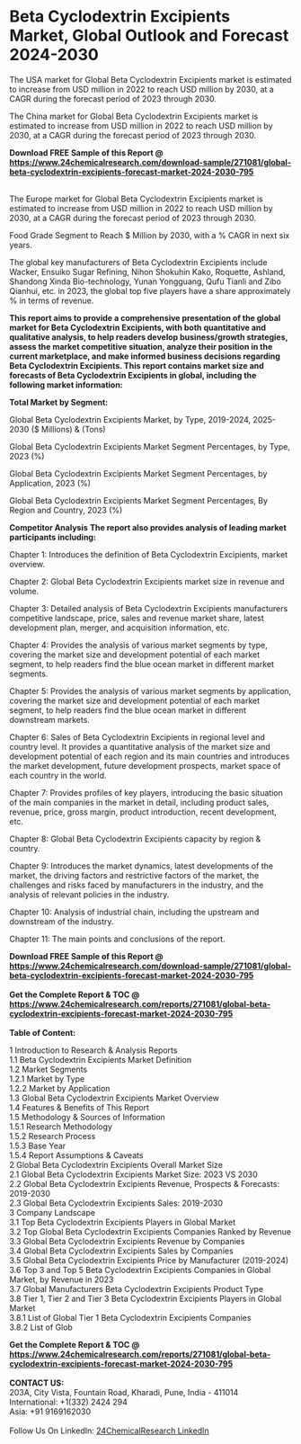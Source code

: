 <h1>Beta Cyclodextrin Excipients Market, Global Outlook and Forecast 2024-2030</h1><p>The USA market for Global Beta Cyclodextrin Excipients market is estimated to increase from USD million in 2022 to reach USD million by 2030, at a CAGR during the forecast period of 2023 through 2030.</p><p>
</p><p>The China market for Global Beta Cyclodextrin Excipients market is estimated to increase from USD million in 2022 to reach USD million by 2030, at a CAGR during the forecast period of 2023 through 2030.</p><div><b>Download FREE Sample of this Report @ 
            <a href="https://www.24chemicalresearch.com/download-sample/271081/global-beta-cyclodextrin-excipients-forecast-market-2024-2030-795">
            https://www.24chemicalresearch.com/download-sample/271081/global-beta-cyclodextrin-excipients-forecast-market-2024-2030-795</a></b></div><br><p>
</p><p>The Europe market for Global Beta Cyclodextrin Excipients market is estimated to increase from USD million in 2022 to reach USD million by 2030, at a CAGR during the forecast period of 2023 through 2030.</p><p>
Food Grade Segment to Reach $ Million by 2030, with a % CAGR in next six years.</p><p>
The global key manufacturers of Beta Cyclodextrin Excipients include Wacker, Ensuiko Sugar Refining, Nihon Shokuhin Kako, Roquette, Ashland, Shandong Xinda Bio-technology, Yunan Yongguang, Qufu Tianli and Zibo Qianhui, etc. in 2023, the global top five players have a share approximately % in terms of revenue.</p><p>
<strong>This report aims to provide a comprehensive presentation of the global market for Beta Cyclodextrin Excipients, with both quantitative and qualitative analysis, to help readers develop business/growth strategies, assess the market competitive situation, analyze their position in the current marketplace, and make informed business decisions regarding Beta Cyclodextrin Excipients. This report contains market size and forecasts of Beta Cyclodextrin Excipients in global, including the following market information:</strong></p><p>
</p><p>
<strong>Total Market by Segment:</strong></p><p>
Global Beta Cyclodextrin Excipients Market, by Type, 2019-2024, 2025-2030 ($ Millions) &amp; (Tons)</p><p>
Global Beta Cyclodextrin Excipients Market Segment Percentages, by Type, 2023 (%)</p><p>
</p><p>
Global Beta Cyclodextrin Excipients Market Segment Percentages, by Application, 2023 (%)</p><p>
</p><p>
Global Beta Cyclodextrin Excipients Market Segment Percentages, By Region and Country, 2023 (%)</p><p>
</p><p>
<strong>Competitor Analysis</strong>
<strong>The report also provides analysis of leading market participants including:</strong></p><p>
</p><p>
</p><p>
Chapter 1: Introduces the definition of Beta Cyclodextrin Excipients, market overview.</p><p>
Chapter 2: Global Beta Cyclodextrin Excipients market size in revenue and volume.</p><p>
Chapter 3: Detailed analysis of Beta Cyclodextrin Excipients manufacturers competitive landscape, price, sales and revenue market share, latest development plan, merger, and acquisition information, etc.</p><p>
Chapter 4: Provides the analysis of various market segments by type, covering the market size and development potential of each market segment, to help readers find the blue ocean market in different market segments.</p><p>
Chapter 5: Provides the analysis of various market segments by application, covering the market size and development potential of each market segment, to help readers find the blue ocean market in different downstream markets.</p><p>
Chapter 6: Sales of Beta Cyclodextrin Excipients in regional level and country level. It provides a quantitative analysis of the market size and development potential of each region and its main countries and introduces the market development, future development prospects, market space of each country in the world.</p><p>
Chapter 7: Provides profiles of key players, introducing the basic situation of the main companies in the market in detail, including product sales, revenue, price, gross margin, product introduction, recent development, etc.</p><p>
Chapter 8: Global Beta Cyclodextrin Excipients capacity by region &amp; country.</p><p>
Chapter 9: Introduces the market dynamics, latest developments of the market, the driving factors and restrictive factors of the market, the challenges and risks faced by manufacturers in the industry, and the analysis of relevant policies in the industry.</p><p>
Chapter 10: Analysis of industrial chain, including the upstream and downstream of the industry.</p><p>
Chapter 11: The main points and conclusions of the report.</p><div><b>Download FREE Sample of this Report @ 
            <a href="https://www.24chemicalresearch.com/download-sample/271081/global-beta-cyclodextrin-excipients-forecast-market-2024-2030-795">
            https://www.24chemicalresearch.com/download-sample/271081/global-beta-cyclodextrin-excipients-forecast-market-2024-2030-795</a></b></div><br><div><b>Get the Complete Report & TOC @ 
            <a href="https://www.24chemicalresearch.com/reports/271081/global-beta-cyclodextrin-excipients-forecast-market-2024-2030-795">
            https://www.24chemicalresearch.com/reports/271081/global-beta-cyclodextrin-excipients-forecast-market-2024-2030-795</a></b></div><br>
            <b>Table of Content:</b><p>1 Introduction to Research & Analysis Reports<br />
    1.1 Beta Cyclodextrin Excipients Market Definition<br />
    1.2 Market Segments<br />
        1.2.1 Market by Type<br />
        1.2.2 Market by Application<br />
    1.3 Global Beta Cyclodextrin Excipients Market Overview<br />
    1.4 Features & Benefits of This Report<br />
    1.5 Methodology & Sources of Information<br />
        1.5.1 Research Methodology<br />
        1.5.2 Research Process<br />
        1.5.3 Base Year<br />
        1.5.4 Report Assumptions & Caveats<br />
2 Global Beta Cyclodextrin Excipients Overall Market Size<br />
    2.1 Global Beta Cyclodextrin Excipients Market Size: 2023 VS 2030<br />
    2.2 Global Beta Cyclodextrin Excipients Revenue, Prospects & Forecasts: 2019-2030<br />
    2.3 Global Beta Cyclodextrin Excipients Sales: 2019-2030<br />
3 Company Landscape<br />
    3.1 Top Beta Cyclodextrin Excipients Players in Global Market<br />
    3.2 Top Global Beta Cyclodextrin Excipients Companies Ranked by Revenue<br />
    3.3 Global Beta Cyclodextrin Excipients Revenue by Companies<br />
    3.4 Global Beta Cyclodextrin Excipients Sales by Companies<br />
    3.5 Global Beta Cyclodextrin Excipients Price by Manufacturer (2019-2024)<br />
    3.6 Top 3 and Top 5 Beta Cyclodextrin Excipients Companies in Global Market, by Revenue in 2023<br />
    3.7 Global Manufacturers Beta Cyclodextrin Excipients Product Type<br />
    3.8 Tier 1, Tier 2 and Tier 3 Beta Cyclodextrin Excipients Players in Global Market<br />
        3.8.1 List of Global Tier 1 Beta Cyclodextrin Excipients Companies<br />
        3.8.2 List of Glob</p><div><b>Get the Complete Report & TOC @ 
            <a href="https://www.24chemicalresearch.com/reports/271081/global-beta-cyclodextrin-excipients-forecast-market-2024-2030-795">
            https://www.24chemicalresearch.com/reports/271081/global-beta-cyclodextrin-excipients-forecast-market-2024-2030-795</a></b></div><br><b>CONTACT US:</b><br>
            203A, City Vista, Fountain Road, Kharadi, Pune, India - 411014<br>
            International: +1(332) 2424 294<br>
            Asia: +91 9169162030 <br><br>
            Follow Us On LinkedIn: <a href="https://www.linkedin.com/company/24chemicalresearch/">24ChemicalResearch LinkedIn</a>